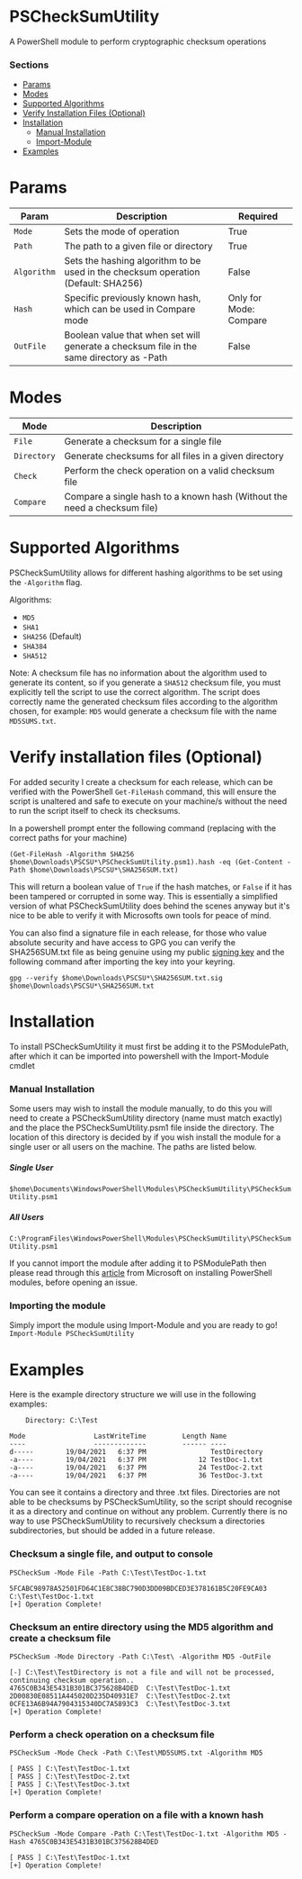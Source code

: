 # PSCheckSumUtility
A PowerShell module to perform cryptographic checksum operations

### Sections
- [Params](https://github.com/0xDAWS/PSCheckSumUtility#params)
- [Modes](https://github.com/0xDAWS/PSCheckSumUtility#modes)
- [Supported Algorithms](https://github.com/0xDAWS/PSCheckSumUtility#supported-algorithms)
- [Verify Installation Files (Optional)](https://github.com/0xDAWS/PSCheckSumUtility/blob/main/README.md#verify-installation-files-optional)
- [Installation](https://github.com/0xDAWS/PSCheckSumUtility#installation)
    - [Manual Installation](https://github.com/0xDAWS/PSCheckSumUtility#manual-installation)
    - [Import-Module](https://github.com/0xDAWS/PSCheckSumUtility#importing-the-module)
- [Examples](https://github.com/0xDAWS/PSCheckSumUtility#examples)

# Params
| Param | Description | Required |
| --- | --- | --- |
| `Mode` | Sets the mode of operation | True |
| `Path` | The path to a given file or directory | True |
| `Algorithm` | Sets the hashing algorithm to be used in the checksum operation (Default: SHA256) | False |
| `Hash` | Specific previously known hash, which can be used in Compare mode | Only for Mode: Compare | 
| `OutFile` | Boolean value that when set will generate a checksum file in the same directory as -Path | False |

# Modes
| Mode | Description |
| --- | --- |
| `File` | Generate a checksum for a single file |
| `Directory` | Generate checksums for all files in a given directory |
| `Check` | Perform the check operation on a valid checksum file |
| `Compare` | Compare a single hash to a known hash (Without the need a checksum file) |

# Supported Algorithms
PSCheckSumUtility allows for different hashing algorithms to be set using the `-Algorithm` flag. 

Algorithms: 
- `MD5`
- `SHA1`
- `SHA256` (Default)
- `SHA384`
- `SHA512` 

Note: A checksum file has no information about the algorithm used to generate its content, so if you generate a `SHA512` checksum file, you must explicitly tell the script to use the correct algorithm. The script does correctly name the generated checksum files according to the algorithm chosen, for example: `MD5` would generate a checksum file with the name `MD5SUMS.txt`.

# Verify installation files (Optional)
For added security I create a checksum for each release, which can be verified with the PowerShell `Get-FileHash` command, this will ensure the script is unaltered and safe to execute on your machine/s without the need to run the script itself to check its checksums.

In a powershell prompt enter the following command (replacing with the correct paths for your machine)

```
(Get-FileHash -Algorithm SHA256 $home\Downloads\PSCSU*\PSCheckSumUtility.psm1).hash -eq (Get-Content -Path $home\Downloads\PSCSU*\SHA256SUM.txt)
```
This will return a boolean value of `True` if the hash matches, or `False` if it has been tampered or corrupted in some way. This is essentially a simplified version of what PSCheckSumUtility does behind the scenes anyway but it's nice to be able to verify it with Microsofts own tools for peace of mind.

You can also find a signature file in each release, for those who value absolute security and have access to GPG you can verify the SHA256SUM.txt file as being genuine using my public [signing key](https://github.com/0xDAWS/Public-Keys/blob/main/0xDAWS.SigningKey.Public.asc) and the following command after importing the key into your keyring. 

```
gpg --verify $home\Downloads\PSCSU*\SHA256SUM.txt.sig $home\Downloads\PSCSU*\SHA256SUM.txt
```

# Installation
To install PSCheckSumUtility it must first be adding it to the PSModulePath, after which it can be imported into powershell with the Import-Module cmdlet

### Manual Installation
Some users may wish to install the module manually, to do this you will need to create a PSCheckSumUtility directory (name must match exactly) and the place the PSCheckSumUtility.psm1 file inside the directory. The location of this directory is decided by if you wish install the module for a single user or all users on the machine. The paths are listed below.

##### Single User
```$home\Documents\WindowsPowerShell\Modules\PSCheckSumUtility\PSCheckSumUtility.psm1```

##### All Users
```C:\ProgramFiles\WindowsPowerShell\Modules\PSCheckSumUtility\PSCheckSumUtility.psm1```

If you cannot import the module after adding it to PSModulePath then please read through this [article](https://docs.microsoft.com/en-us/powershell/scripting/developer/module/installing-a-powershell-module?view=powershell-7.1) from Microsoft on installing PowerShell modules, before opening an issue.

### Importing the module
Simply import the module using Import-Module and you are ready to go!
```Import-Module PSCheckSumUtility```

# Examples
Here is the example directory structure we will use in the following examples:
```
    Directory: C:\Test

Mode                 LastWriteTime         Length Name
----                 -------------         ------ ----
d-----        19/04/2021   6:37 PM                TestDirectory
-a----        19/04/2021   6:37 PM             12 TestDoc-1.txt
-a----        19/04/2021   6:37 PM             24 TestDoc-2.txt
-a----        19/04/2021   6:37 PM             36 TestDoc-3.txt
```
You can see it contains a directory and three .txt files. Directories are not able to be checksums by PSCheckSumUtility, so the script should recognise it as a directory and continue on without any problem. Currently there is no way to use PSCheckSumUtility to recursively checksum a directories subdirectories, but should be added in a future release.

### Checksum a single file, and output to console 
```
PSCheckSum -Mode File -Path C:\Test\TestDoc-1.txt

5FCABC98978A52501FD64C1E8C38BC790D3DD09BDCED3E378161B5C20FE9CA03  C:\Test\TestDoc-1.txt
[+] Operation Complete!
```

### Checksum an entire directory using the MD5 algorithm and create a checksum file
```
PSCheckSum -Mode Directory -Path C:\Test\ -Algorithm MD5 -OutFile

[-] C:\Test\TestDirectory is not a file and will not be processed, continuing checksum operation..
4765C0B343E5431B301BC375628B4DED  C:\Test\TestDoc-1.txt
2D00830E08511A445020D235D40931E7  C:\Test\TestDoc-2.txt
0CFE13A6B94A7904315340DC7A5893C3  C:\Test\TestDoc-3.txt
[+] Operation Complete!
```

### Perform a check operation on a checksum file
```
PSCheckSum -Mode Check -Path C:\Test\MD5SUMS.txt -Algorithm MD5

[ PASS ] C:\Test\TestDoc-1.txt
[ PASS ] C:\Test\TestDoc-2.txt
[ PASS ] C:\Test\TestDoc-3.txt
[+] Operation Complete!
```

### Perform a compare operation on a file with a known hash
```
PSCheckSum -Mode Compare -Path C:\Test\TestDoc-1.txt -Algorithm MD5 -Hash 4765C0B343E5431B301BC375628B4DED

[ PASS ] C:\Test\TestDoc-1.txt
[+] Operation Complete!
```

